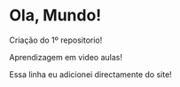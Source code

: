 # Ola, Mundo!
 Criação do 1º repositorio!

Aprendizagem em video aulas!

Essa linha eu adicionei directamente do site!
